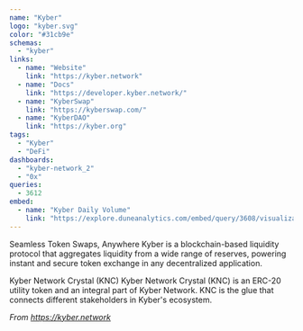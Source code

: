 ```yaml
---
name: "Kyber"
logo: "kyber.svg"
color: "#31cb9e"
schemas:
  - "kyber"
links:
  - name: "Website"
    link: "https://kyber.network"
  - name: "Docs"
    link: "https://developer.kyber.network/"
  - name: "KyberSwap"
    link: "https://kyberswap.com/"
  - name: "KyberDAO"
    link: "https://kyber.org"
tags:
  - "Kyber"
  - "DeFi"
dashboards:
  - "kyber-network_2"
  - "0x"
queries:
  - 3612
embed:
  - name: "Kyber Daily Volume"
    link: "https://explore.duneanalytics.com/embed/query/3608/visualization/7005?api_key=jUv2NGKD1bi0jmurhObytqhe0nZUjYSoHxWS40T9"
---
```


Seamless Token Swaps, Anywhere
Kyber is a blockchain-based liquidity protocol that aggregates liquidity from a wide range of reserves, powering instant and secure token exchange in any decentralized application. 

Kyber Network Crystal (KNC)
Kyber Network Crystal (KNC) is an ERC-20 utility token and an integral part of Kyber Network. KNC is the glue that connects different stakeholders in Kyber's ecosystem. 

*From https://kyber.network*
